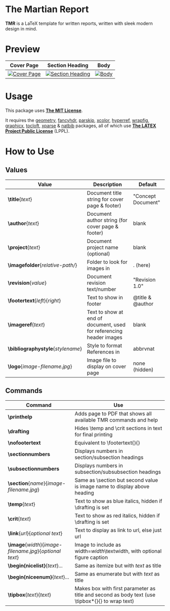 # The Martian Report 
**TMR** is a LaTeX template for written reports, written with sleek modern design in mind.

# Preview
| Cover Page | Section Heading | Body |
|:---:|:---:|:---:|
| [![Cover Page](/examples/cover-page.png?raw=true)](Example.pdf) | [![Section Heading](/examples/section-heading.png?raw=true)](Example.pdf) | [![Body](/examples/body.png?raw=true)](Example.pdf) |

# Usage
This package uses [**The MIT License**](https://opensource.org/licenses/MIT). 

It requires the [geometry](http://mirror.aarnet.edu.au/pub/CTAN/macros/latex/contrib/geometry/geometry.pdf), [fancyhdr](http://mirror.aarnet.edu.au/pub/CTAN/macros/latex/contrib/fancyhdr/fancyhdr.pdf), [parskip](http://mirror.aarnet.edu.au/pub/CTAN/macros/latex/contrib/parskip/parskip-doc.pdf), [xcolor](http://mirror.aarnet.edu.au/pub/CTAN/macros/latex/contrib/xcolor/xcolor.pdf), [hyperref](http://ftp.math.purdue.edu/mirrors/ctan.org/macros/latex/contrib/hyperref/doc/manual.pdf), [wrapfig](http://ftp.math.purdue.edu/mirrors/ctan.org/macros/latex/contrib/wrapfig/wrapfig-doc.pdf), [graphicx](http://mirrors.rit.edu/CTAN/macros/latex/required/graphics/grfguide.pdf), [tocloft](http://ctan.math.utah.edu/ctan/tex-archive/macros/latex/contrib/tocloft/tocloft.pdf), [xparse](http://ctan.math.utah.edu/ctan/tex-archive/macros/latex/contrib/l3packages/xparse.pdf) & [natbib](http://mirrors.ibiblio.org/CTAN/macros/latex/contrib/natbib/natbib.pdf) packages, all of which use [**The LATEX Project Public License**](http://www.latex-project.org/lppl) (LPPL).

# How to Use

## Values

| Value | Description | Default |
| --- | --- | --- |
| **\title**{*text*} | Document title string for cover page & footer) | "Concept Document" |
| **\author**{*text*} | Document author string (for cover page & footer) | blank |
| **\project**{*text*} | Document project name (optional) | blank |
| **\imagefolder**{*relative-path/*} | Folder to look for images in | . (here) |
| **\revision**{*value*} | Document revision text/number | "Revision 1.0" |
| **\footertext**{*left*}{*right*} | Text to show in footer | \@title & \@author |
| **\imageref**{*text*} | Text to show at end of document, used for referencing header images | blank |
| **\bibliographystyle**{*stylename*} | Style to format References in | abbrvnat |
| **\logo**{*image-filename.jpg*} | Image file to display on cover page | none (hidden) |

## Commands

|Command | Use |
| --- | --- |
| **\printhelp** | Adds page to PDF that shows all available TMR commands and help |
| **\drafting** | Hides \temp and \crit sections in text for final printing |
| **\nofootertext** | Equivalent to \footertext{}{} |
| **\sectionnumbers** | Displays numbers in section/subsection headings |
| **\subsectionnumbers** | Displays numbers in subsection/subsubsection headings |
| **\section**{*name*}{*image-filename.jpg*} | Same as \section but second value is image name to display above heading |
| **\temp**{*text*}	| Text to show as blue italics, hidden if \drafting is set |
| **\crit**{*text*}	| Text to show as red italics, hidden if \drafting is set |
| **\link**{*url*}{*optional text*} | Text to display as link to url, else just url |
| **\image**{*width*}{*image-filename.jpg*}{*optional text*} | Image to include as width=*width*\textwidth, with optional figure caption |
| **\begin{nicelist}**{*text*}... | Same as itemize but with *text* as title |
| **\begin{niceenum}**{*text*}... | Same as enumerate but with *text* as title |
| **\tipbox**{*text*}{*text*} | Makes box with first parameter as title and second as body text (use \tipbox*{}{} to wrap text) |